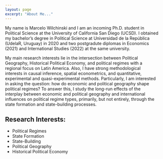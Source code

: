```yaml
---
layout: page
excerpt: "About Me..."
---
```


My name is Marcelo Wilchinski and I am an incoming Ph.D. student in Political Science at the University of California San Diego (UCSD). I obtained my bachelor’s degree in Political Science at Universidad de la República (UdelaR, Uruguay) in 2020 and two postgradute diplomas in Economics (2021) and International Studies (2022) at the same university. 

My main research interests lie in the intersection between Political Geography, Historical Political Economy, and political regimes with a regional focus on Latin America. Also, I have strong methodological interests in causal inference, spatial econometrics, and quantitative, experimental and quasi-experimental methods. Particularly, I am interested in asking the question: how do economic and political geography shape political regimes? To answer this, I study the long-run effects of the interplay between economic and political geography and international influences on political regime types, primarily, but not entirely, through the state formation and state-building processes.

## Research Interests:                   

- Political Regimes
- State Formation
- State-Building
- Political Geography
- Historical Political Economy
